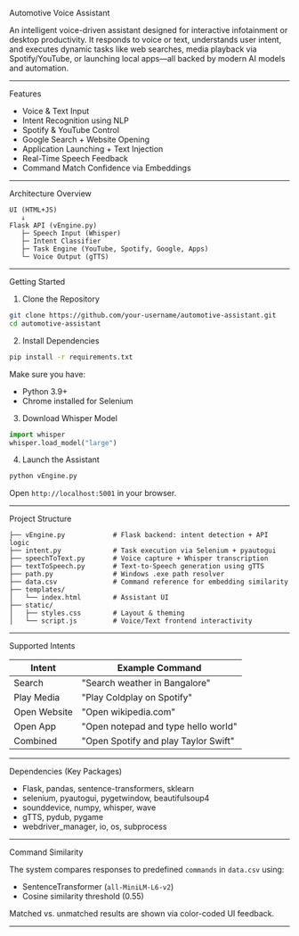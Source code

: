 Automotive Voice Assistant

An intelligent voice-driven assistant designed for interactive infotainment or desktop productivity. It responds to voice or text, understands user intent, and executes dynamic tasks like web searches, media playback via Spotify/YouTube, or launching local apps—all backed by modern AI models and automation.

---

Features

- Voice & Text Input
- Intent Recognition using NLP
- Spotify & YouTube Control
- Google Search + Website Opening
- Application Launching + Text Injection
- Real-Time Speech Feedback
- Command Match Confidence via Embeddings

---

Architecture Overview

```
UI (HTML+JS)
   ↓
Flask API (vEngine.py)
   ├─ Speech Input (Whisper)
   ├─ Intent Classifier
   ├─ Task Engine (YouTube, Spotify, Google, Apps)
   └─ Voice Output (gTTS)
```

---

Getting Started

1. Clone the Repository

```bash
git clone https://github.com/your-username/automotive-assistant.git
cd automotive-assistant
```

2. Install Dependencies

```bash
pip install -r requirements.txt
```

Make sure you have:
- Python 3.9+
- Chrome installed for Selenium

3. Download Whisper Model

```python
import whisper
whisper.load_model("large")
```

4. Launch the Assistant

```bash
python vEngine.py
```

Open `http://localhost:5001` in your browser.

---

Project Structure

```
├── vEngine.py            # Flask backend: intent detection + API logic
├── intent.py             # Task execution via Selenium + pyautogui
├── speechToText.py       # Voice capture + Whisper transcription
├── textToSpeech.py       # Text-to-Speech generation using gTTS
├── path.py               # Windows .exe path resolver
├── data.csv              # Command reference for embedding similarity
├── templates/
│   └── index.html        # Assistant UI
├── static/
│   ├── styles.css        # Layout & theming
│   └── script.js         # Voice/Text frontend interactivity
```

---

Supported Intents

| Intent         | Example Command                            |
|----------------|---------------------------------------------|
| Search         | "Search weather in Bangalore"              |
| Play Media     | "Play Coldplay on Spotify"                 |
| Open Website   | "Open wikipedia.com"                       |
| Open App       | "Open notepad and type hello world"        |
| Combined       | "Open Spotify and play Taylor Swift"       |

---

Dependencies (Key Packages)

- Flask, pandas, sentence-transformers, sklearn
- selenium, pyautogui, pygetwindow, beautifulsoup4
- sounddevice, numpy, whisper, wave
- gTTS, pydub, pygame
- webdriver_manager, io, os, subprocess

---

Command Similarity

The system compares responses to predefined `commands` in `data.csv` using:
- SentenceTransformer (`all-MiniLM-L6-v2`)
- Cosine similarity threshold (0.55)

Matched vs. unmatched results are shown via color-coded UI feedback.

---
